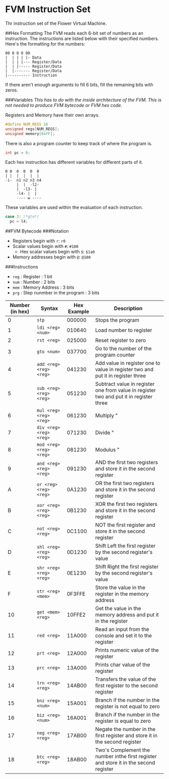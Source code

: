 # FVM Instruction Set
Thr instruction set of the Flower Virtual Machine.

##Hex Formatting
The FVM reads each 6-bit set of numbers as an instruction. The instructions are listed below with their specified numbers. Here's the formatting for the numbers:
```fvm
00 0 0 0 00
|  | | | |- Data
|  | | |--- Register/Data
|  | |----- Register/Data
|  |------- Register/Data
|---------- Instruction
```
If there aren't enough arguments to fill 6 bits, fill the remaining bits with zeros.

###Variables
*This has to do with the inside architecture of the FVM. This is not needed to produce FVM bytecode or FVM hex code.*

Registers and Memory have their own arrays.
```c
#define NUM_REGS 16
unsigned regs[NUM_REGS];
unsigned memory[0xFF];
```
There is also a program counter to keep track of where the program is.
```c
int pc = 0;
```

Each hex instruction has different variables for different parts of it.
```fvm
0 0  0  0  0  0
| |  |  |  |  |
-i-  n1 n2 n3 n4
     |  |  -l2-
     |  -l3- |
     -l4- |  |
     ---- w ----
```
These variables are used within the evaluation of each instruction.
```c   
case 3: /*gto*/
  pc = l4;
```

##FVM Bytecode
###Notation
* Registers begin with `r`: `r0`
* Scalar values begin with `#`: `#100`
  * Hex scalar values begin with `$`: `$1a0`
* Memory addresses begin with `@`: `@100`

###Instructions
* `reg` : Register : 1 bit
* `num` : Number : 2 bits
* `mem` : Memory Address : 3 bits
* `prg` : Step nunmber in the program : 3 bits

Number (in hex)| Syntax | Hex Example | Description
-------|--------|-------------|------------
0 | `stp`                     | 000000 | Stops the program
1 | `ldi <reg> <num>`         | 010640 | Load number to register
2 | `rst <reg>`               | 025000 | Reset register to zero
3 | `gto <num>`               | 037700 | Go to the number of the program counter
4 | `add <reg> <reg> <reg>`   | 041230 | Add value in register one to value in register two and put it in register three
5 | `sub <reg> <reg> <reg>`   | 051230 | Subtract value in register one from value in register two and put it in register three
6 | `mul <reg> <reg> <reg>`   | 061230 | Multiply "
7 | `div <reg> <reg> <reg>`   | 071230 | Divide "
8 | `mod <reg> <reg> <reg>`   | 081230 | Modulus "
9 | `and <reg> <reg> <reg>`   | 091230 | AND the first two registers and store it in the second register
A | `or <reg> <reg> <reg>`    | 0A1230 | OR the first two registers and store it in the second register
B | `xor <reg> <reg> <reg>`   | 0B1230 | XOR the first two registers and store it in the second register
C | `not <reg> <reg> `        | 0C1100 | NOT the first register and store it in the second register
D | `shl <reg> <reg> <reg>`   | 0D1230 | Shift Left the first register by the second register's value
E | `shr <reg> <reg> <reg>`   | 0E1230 | Shift Right the first register by the second register's value
F | `str <reg> <mem>`         | 0F3FFE | Store the value in the register in the memory address
10 | `get <mem> <reg>`        | 10FFE2 | Get the value in the memory address and put it in the register
11 | `red <reg>`              | 11A000 | Read an input from the console and set it to the register
12 | `prt <reg>`              | 12A000 | Prints numeric value of the register
13 | `prc <reg>`              | 13A000 | Prints char value of the register
14 | `trn <reg> <reg>`        | 14AB00 | Transfers the value of the first register to the second register
15 | `bnz <reg> <num>`        | 15A001 | Branch if the number in the register is not equal to zero
16 | `biz <reg> <num>`        | 16A001 | Branch if the number in the register is equal to zero
17 | `neg <reg> <reg>`        | 17AB00 | Negate the number in the first register and store it in the second register
18 | `btc <reg> <reg>`        | 18AB00 | Two's Complement the number inthe first register and store it in the second register
